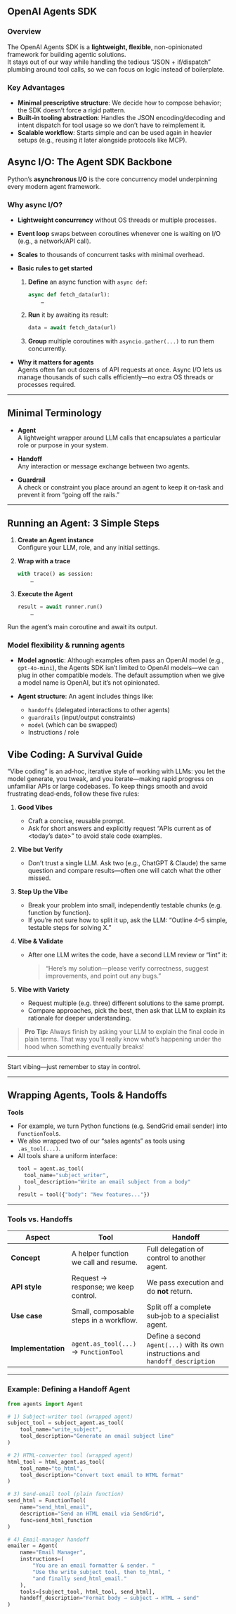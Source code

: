 ## OpenAI Agents SDK

### Overview
The OpenAI Agents SDK is a **lightweight, flexible**, non-opinionated framework for building agentic solutions.  
It stays out of our way while handling the tedious “JSON + if/dispatch” plumbing around tool calls, so we can focus on logic instead of boilerplate. 

### Key Advantages
- **Minimal prescriptive structure**: We decide how to compose behavior; the SDK doesn’t force a rigid pattern.  
- **Built-in tooling abstraction**: Handles the JSON encoding/decoding and intent dispatch for tool usage so we don’t have to reimplement it.  
- **Scalable workflow**: Starts simple and can be used again in heavier setups (e.g., reusing it later alongside protocols like MCP).


## Async I/O: The Agent SDK Backbone

Python’s **asynchronous I/O** is the core concurrency model underpinning every modern agent framework.

### Why async I/O?
- **Lightweight concurrency** without OS threads or multiple processes.  
- **Event loop** swaps between coroutines whenever one is waiting on I/O (e.g., a network/API call).  
- **Scales** to thousands of concurrent tasks with minimal overhead.

- **Basic rules to get started**  
  1. **Define** an async function with `async def`:  
     ```python
     async def fetch_data(url):
         …  
     ```  
  2. **Run** it by awaiting its result:  
     ```python
     data = await fetch_data(url)
     ```  
  3. **Group** multiple coroutines with `asyncio.gather(...)` to run them concurrently.

- **Why it matters for agents**  
  Agents often fan out dozens of API requests at once. Async I/O lets us manage thousands of such calls efficiently—no extra OS threads or processes required.

---

## Minimal Terminology

- **Agent**  
  A lightweight wrapper around LLM calls that encapsulates a particular role or purpose in your system.

- **Handoff**  
  Any interaction or message exchange between two agents.

- **Guardrail**  
  A check or constraint you place around an agent to keep it on‑task and prevent it from “going off the rails.”

---

## Running an Agent: 3 Simple Steps

1. **Create an Agent instance**  
   Configure your LLM, role, and any initial settings.

2. **Wrap with a trace**  
   ```python
   with trace() as session:
       …
   ```

3. **Execute the Agent**
   ```python
   result = await runner.run()
       …
   ```
Run the agent’s main coroutine and await its output.


### Model flexibility & running agents

- **Model agnostic**: Although examples often pass an OpenAI model (e.g., `gpt-4o-mini`), the Agents SDK isn’t limited to OpenAI models—we can plug in other compatible models. The default assumption when we give a model name is OpenAI, but it’s not opinionated.  

- **Agent structure**: An agent includes things like:
  - `handoffs` (delegated interactions to other agents)
  - `guardrails` (input/output constraints)
  - `model` (which can be swapped)
  - Instructions / role


## Vibe Coding: A Survival Guide

“Vibe coding” is an ad‑hoc, iterative style of working with LLMs: you let the model generate, you tweak, and you iterate—making rapid progress on unfamiliar APIs or large codebases. To keep things smooth and avoid frustrating dead‑ends, follow these five rules:

1. **Good Vibes**  
   - Craft a concise, reusable prompt.  
   - Ask for short answers and explicitly request “APIs current as of \<today’s date\>” to avoid stale code examples.

2. **Vibe but Verify**  
   - Don’t trust a single LLM. Ask two (e.g., ChatGPT & Claude) the same question and compare results—often one will catch what the other missed.

3. **Step Up the Vibe**  
   - Break your problem into small, independently testable chunks (e.g. function by function).  
   - If you’re not sure how to split it up, ask the LLM: “Outline 4–5 simple, testable steps for solving X.”

4. **Vibe & Validate**  
   - After one LLM writes the code, have a second LLM review or “lint” it:  
     > “Here’s my solution—please verify correctness, suggest improvements, and point out any bugs.”

5. **Vibe with Variety**  
   - Request multiple (e.g. three) different solutions to the same prompt.  
   - Compare approaches, pick the best, then ask that LLM to explain its rationale for deeper understanding.

> **Pro Tip:** Always finish by asking your LLM to explain the final code in plain terms. That way you’ll really know what’s happening under the hood when something eventually breaks!

---
Start vibing—just remember to stay in control.  

---

## Wrapping Agents, Tools & Handoffs

**Tools**  
   - For example, we turn Python functions (e.g. SendGrid email sender) into `FunctionTool`s.  
   - We also wrapped two of our “sales agents” as tools using `.as_tool(...)`.  
   - All tools share a uniform interface:  
     ```python
     tool = agent.as_tool(
       tool_name="subject_writer",
       tool_description="Write an email subject from a body"
     )
     result = tool({"body": "New features..."})
     ```
---

### Tools vs. Handoffs

| Aspect              | Tool                                  | Handoff                             |
|---------------------|---------------------------------------|-------------------------------------|
| **Concept**         | A helper function we call and resume.| Full delegation of control to another agent. |
| **API style**       | Request → response; we keep control. | We pass execution and do **not** return.  |
| **Use case**        | Small, composable steps in a workflow.| Split off a complete sub‑job to a specialist agent. |
| **Implementation**  | `agent.as_tool(...)` → `FunctionTool` | Define a second `Agent(...)` with its own instructions and `handoff_description` |

---

### Example: Defining a Handoff Agent

```python
from agents import Agent

# 1) Subject‐writer tool (wrapped agent)
subject_tool = subject_agent.as_tool(
    tool_name="write_subject",
    tool_description="Generate an email subject line"
)

# 2) HTML‐converter tool (wrapped agent)
html_tool = html_agent.as_tool(
    tool_name="to_html",
    tool_description="Convert text email to HTML format"
)

# 3) Send‐email tool (plain function)
send_html = FunctionTool(
    name="send_html_email",
    description="Send an HTML email via SendGrid",
    func=send_html_function
)

# 4) Email‐manager handoff
emailer = Agent(
    name="Email Manager",
    instructions=(
        "You are an email formatter & sender. "
        "Use the write_subject tool, then to_html, "
        "and finally send_html_email."
    ),
    tools=[subject_tool, html_tool, send_html],
    handoff_description="Format body → subject → HTML → send"
)

